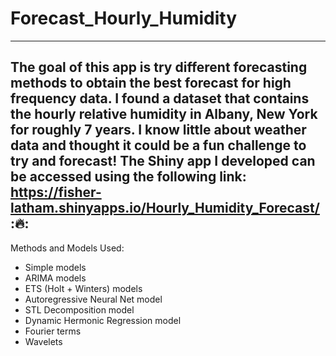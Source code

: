 # Forecast_Hourly_Humidity
---

The goal of this app is try different forecasting methods to obtain the best forecast for high frequency data. I found a dataset that contains the hourly relative humidity in Albany, New York for roughly 7 years. I know little about weather data and thought it could be a fun challenge to try and forecast!
The Shiny app I developed can be accessed using the following link: https://fisher-latham.shinyapps.io/Hourly_Humidity_Forecast/
::fire::
---
Methods and Models Used:
- Simple models
- ARIMA models
- ETS (Holt + Winters) models
- Autoregressive Neural Net model
- STL Decomposition model
- Dynamic Hermonic Regression model
- Fourier terms
- Wavelets
